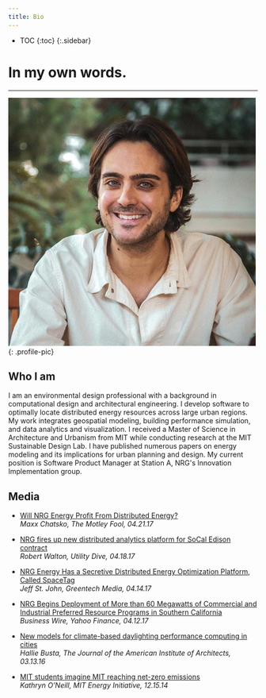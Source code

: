 ```yaml
---
title: Bio
---
```

* TOC
{:toc}
{:.sidebar}

# In my own words.

---

![profile-pic](/img/profile-pic.jpg){: .profile-pic}

## Who I am

I am an environmental design professional with a background in computational design and architectural engineering. I develop software to optimally locate distributed energy resources across large urban regions. My work integrates geospatial modeling, building performance simulation, and data analytics and visualization. I received a Master of Science in Architecture and Urbanism from MIT while conducting research at the MIT Sustainable Design Lab. I have published numerous papers on energy modeling and its implications for urban planning and design. My current position is Software Product Manager at Station A, NRG's Innovation Implementation group.


## Media

* [Will NRG Energy Profit From Distributed Energy?](https://www.fool.com/investing/2017/04/21/will-nrg-energy-profit-from-distributed-energy.aspx)<br/>*Maxx Chatsko, The Motley Fool, 04.21.17*

* [NRG fires up new distributed analytics platform for SoCal Edison contract](http://www.utilitydive.com/news/nrg-fires-up-new-distributed-analytics-platform-for-socal-edison-contract/440651/)<br/>*Robert Walton, Utility Dive, 04.18.17*

* [NRG Energy Has a Secretive Distributed Energy Optimization Platform, Called SpaceTag](https://www.greentechmedia.com/articles/read/NRG-Energy-Has-a-Secretive-Distributed-Energy-Optimization-Platform)<br/>*Jeff St. John, Greentech Media, 04.14.17*

* [NRG Begins Deployment of More than 60 Megawatts of Commercial and Industrial Preferred Resource Programs in Southern California](https://finance.yahoo.com/news/nrg-begins-deployment-more-60-120000191.html)<br/>*Business Wire, Yahoo Finance, 04.12.17*

* [New models for climate-based daylighting performance computing in cities](http://www.architectmagazine.com/technology/this-week-in-tech-the-worlds-tallest-elevator-test-tower_o)<br/>*Hallie Busta, The Journal of the American Institute of Architects, 03.13.16*

* [MIT students imagine MIT reaching net-zero emissions](https://mitei.mit.edu/news/class-envisions-mit-reaching-net-zero-emissions-growth)<br/>*Kathryn O’Neill, MIT Energy Initiative, 12.15.14*




